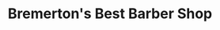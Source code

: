 ---
title: "Bremerton's Best Barber Shop"
url: /bremerton/bremertons-best-barber-shop/
shop: hairdresser
---